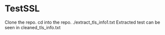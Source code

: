 # TestSSL

Clone the repo. 
cd into the repo. 
./extract_tls_info1.txt
Extracted test can be seen in cleaned_tls_info.txt